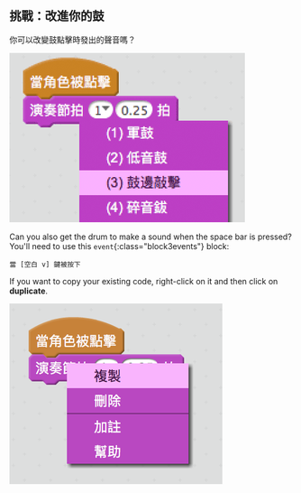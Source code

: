 ## 挑戰：改進你的鼓

你可以改變鼓點擊時發出的聲音嗎？

![截圖](images/band-drum-sound.png)

Can you also get the drum to make a sound when the space bar is pressed? You'll need to use this `event`{:class="block3events"} block:

```blocks3
當 [空白 v] 鍵被按下
```

If you want to copy your existing code, right-click on it and then click on **duplicate**.

![截圖](images/band-duplicate-code.png)